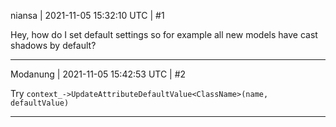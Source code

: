 niansa | 2021-11-05 15:32:10 UTC | #1

Hey, how do I set default settings so for example all new models have cast shadows by default?

-------------------------

Modanung | 2021-11-05 15:42:53 UTC | #2

Try `context_->UpdateAttributeDefaultValue<ClassName>(name, defaultValue)`

-------------------------


